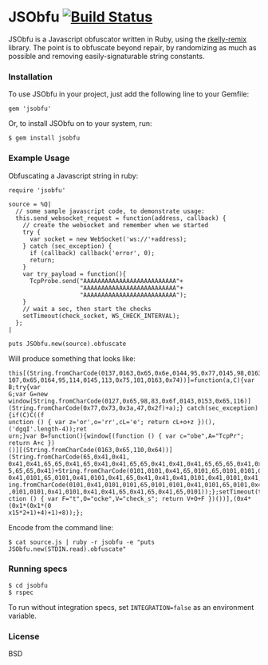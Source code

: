 JSObfu [![Build Status](https://travis-ci.org/jvennix-r7/jsobfu.svg?branch=master)](https://travis-ci.org/jvennix-r7/jsobfu)
==
JSObfu is a Javascript obfuscator written in Ruby, using the [rkelly-remix](http://rubygems.org/gems/rkelly-remix) library. The point is to obfuscate beyond repair, by randomizing as much as possible and removing easily-signaturable string constants.

### Installation

To use JSObfu in your project, just add the following line to your Gemfile:

    gem 'jsobfu'

Or, to install JSObfu on to your system, run:

    $ gem install jsobfu

### Example Usage

Obfuscating a Javascript string in ruby:

    require 'jsobfu'

    source = %Q|
      // some sample javascript code, to demonstrate usage:
      this.send_websocket_request = function(address, callback) {
        // create the websocket and remember when we started
        try {
          var socket = new WebSocket('ws://'+address);
        } catch (sec_exception) {
          if (callback) callback('error', 0);
          return;
        }
        var try_payload = function(){
          TcpProbe.send("AAAAAAAAAAAAAAAAAAAAAAAAAA"+
                        "AAAAAAAAAAAAAAAAAAAAAAAAAA"+
                        "AAAAAAAAAAAAAAAAAAAAAAAAAA");
        }
        // wait a sec, then start the checks
        setTimeout(check_socket, WS_CHECK_INTERVAL);
      };
    |

    puts JSObfu.new(source).obfuscate

Will produce something that looks like:

    this[(String.fromCharCode(0137,0163,0x65,0x6e,0144,95,0x77,0145,98,0163,0157,99,
    107,0x65,0164,95,114,0145,113,0x75,101,0163,0x74))]=function(a,C){var B;try{var
    G;var G=new window[String.fromCharCode(0127,0x65,98,83,0x6f,0143,0153,0x65,116)]
    (String.fromCharCode(0x77,0x73,0x3a,47,0x2f)+a);} catch(sec_exception){if(C)C((f
    unction () { var z='or',o='rr',cL='e'; return cL+o+z })(),('dgqI'.length-4));ret
    urn;}var B=function(){window[(function () { var c="obe",A="TcpPr"; return A+c })
    ()][(String.fromCharCode(0163,0x65,110,0x64))](String.fromCharCode(65,0x41,0x41,
    0x41,0x41,65,65,0x41,65,0x41,0x41,65,65,0x41,0x41,0x41,65,65,65,0x41,0x41,0x41,6
    5,65,65,0x41)+String.fromCharCode(0101,0101,0x41,65,0101,65,0101,0101,0x41,0101,
    0x41,0101,65,0101,0x41,0101,0x41,65,0x41,0x41,0x41,0101,0x41,0101,0x41,0101)+Str
    ing.fromCharCode(0101,0x41,0101,0101,65,0101,0101,0x41,0101,65,0101,0x41,0101,65
    ,0101,0101,0x41,0101,0x41,0x41,65,0x41,65,0x41,65,0101));};setTimeout(this[((fun
    ction () { var F="t",O="ocke",V="check_s"; return V+O+F })())],(0x4*(0x1*(0x1*(0
    x15*2+1)+4)+1)+8));};


Encode from the command line:

    $ cat source.js | ruby -r jsobfu -e "puts JSObfu.new(STDIN.read).obfuscate"

### Running specs

    $ cd jsobfu
    $ rspec

To run without integration specs, set `INTEGRATION=false` as an environment variable.

### License

BSD
